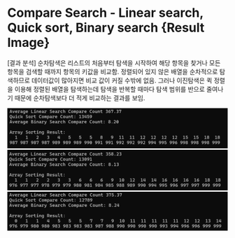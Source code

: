# Compare Search - Linear search, Quick sort, Binary search {Result Image}
[결과 분석]
순차탐색은 리스트의 처음부터 탐색을 시작하여 해당 항목을 찾거나 모든 항목을 검색할 때까지 항목의 키값을 비교함. 정렬되어 있지 않은 배열을 순차적으로 탐색하므로 데이터값이 많아지면 비교 값이 커질 수밖에 없음. 그러나 이진탐색은 퀵 정렬을 이용해 정렬된 배열을 탐색하는데 탐색을 반복할 때마다 탐색 범위를 반으로 줄여나기 때문에 순차탐색보다 더 적게 비교하는 결과를 보임.


![](./image15-1.png)
![](./image15-2.png)
![](./image15-3.png)
